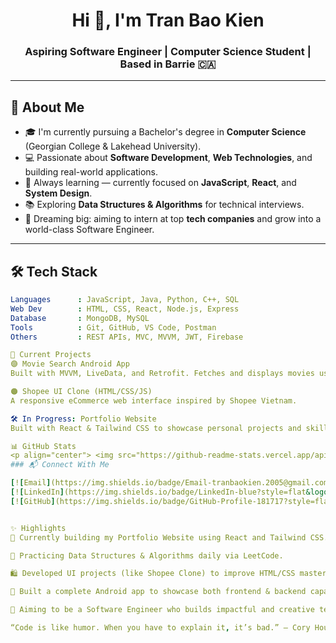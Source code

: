 <h1 align="center">Hi 👋, I'm Tran Bao Kien</h1>
<h3 align="center">Aspiring Software Engineer | Computer Science Student | Based in Barrie 🇨🇦</h3>

---

## 🧠 About Me

- 🎓 I'm currently pursuing a Bachelor's degree in **Computer Science** (Georgian College & Lakehead University).
- 💻 Passionate about **Software Development**, **Web Technologies**, and building real-world applications.
- 🔁 Always learning — currently focused on **JavaScript**, **React**, and **System Design**.
- 📚 Exploring **Data Structures & Algorithms** for technical interviews.
- 🎯 Dreaming big: aiming to intern at top **tech companies** and grow into a world-class Software Engineer.

---

## 🛠 Tech Stack

```yaml
Languages      : JavaScript, Java, Python, C++, SQL
Web Dev        : HTML, CSS, React, Node.js, Express
Database       : MongoDB, MySQL
Tools          : Git, GitHub, VS Code, Postman
Others         : REST APIs, MVC, MVVM, JWT, Firebase

🚧 Current Projects
🟣 Movie Search Android App
Built with MVVM, LiveData, and Retrofit. Fetches and displays movies using OMDB API.

🟠 Shopee UI Clone (HTML/CSS/JS)
A responsive eCommerce web interface inspired by Shopee Vietnam.

🛠 In Progress: Portfolio Website
Built with React & Tailwind CSS to showcase personal projects and skills.

📊 GitHub Stats
<p align="center"> <img src="https://github-readme-stats.vercel.app/api?username=tranbaokien2005&show_icons=true&theme=github_dark" height="180" /> <img src="https://github-readme-stats.vercel.app/api/top-langs/?username=tranbaokien2005&layout=compact&theme=github_dark" height="180"/> </p>
### 📬 Connect With Me

[![Email](https://img.shields.io/badge/Email-tranbaokien.2005@gmail.com-blue?style=flat&logo=gmail)](mailto:tranbaokien.2005@gmail.com)
[![LinkedIn](https://img.shields.io/badge/LinkedIn-blue?style=flat&logo=linkedin&logoColor=white)](https://www.linkedin.com/in/bao-kien-tran)
[![GitHub](https://img.shields.io/badge/GitHub-Profile-181717?style=flat&logo=github)](https://github.com/tranbaokien2005)


✨ Highlights
🚀 Currently building my Portfolio Website using React and Tailwind CSS.

📘 Practicing Data Structures & Algorithms daily via LeetCode.

🛍 Developed UI projects (like Shopee Clone) to improve HTML/CSS mastery and responsive design.

🎥 Built a complete Android app to showcase both frontend & backend capabilities.

💼 Aiming to be a Software Engineer who builds impactful and creative tech solutions.

“Code is like humor. When you have to explain it, it’s bad.” — Cory House
